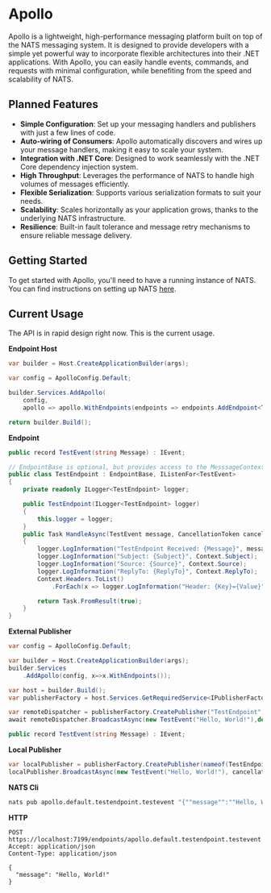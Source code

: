 # Apollo

Apollo is a lightweight, high-performance messaging platform built on top of the NATS messaging system. It is designed to provide developers with a simple yet powerful way to incorporate flexible architectures into their .NET applications. With Apollo, you can easily handle events, commands, and requests with minimal configuration, while benefiting from the speed and scalability of NATS.

## Planned Features

- **Simple Configuration**: Set up your messaging handlers and publishers with just a few lines of code.
- **Auto-wiring of Consumers**: Apollo automatically discovers and wires up your message handlers, making it easy to scale your system.
- **Integration with .NET Core**: Designed to work seamlessly with the .NET Core dependency injection system.
- **High Throughput**: Leverages the performance of NATS to handle high volumes of messages efficiently.
- **Flexible Serialization**: Supports various serialization formats to suit your needs.
- **Scalability**: Scales horizontally as your application grows, thanks to the underlying NATS infrastructure.
- **Resilience**: Built-in fault tolerance and message retry mechanisms to ensure reliable message delivery.

## Getting Started

To get started with Apollo, you'll need to have a running instance of NATS. You can find instructions on setting up NATS [here](https://docs.nats.io/running-a-nats-service/introduction).

## Current Usage

The API is in rapid design right now. This is the current usage.

**Endpoint Host**
```cs
var builder = Host.CreateApplicationBuilder(args);

var config = ApolloConfig.Default;

builder.Services.AddApollo(
    config,
    apollo => apollo.WithEndpoints(endpoints => endpoints.AddEndpoint<TestEndpoint>()));

return builder.Build();
```

**Endpoint**
```cs
public record TestEvent(string Message) : IEvent;

// EndpointBase is optional, but provides access to the MesssageContext
public class TestEndpoint : EndpointBase, IListenFor<TestEvent>
{
    private readonly ILogger<TestEndpoint> logger;

    public TestEndpoint(ILogger<TestEndpoint> logger)
    {
        this.logger = logger;
    }
    public Task HandleAsync(TestEvent message, CancellationToken cancellationToken = default)
    {
        logger.LogInformation("TestEndpoint Received: {Message}", message.Message);
        logger.LogInformation("Subject: {Subject}", Context.Subject);
        logger.LogInformation("Source: {Source}", Context.Source);
        logger.LogInformation("ReplyTo: {ReplyTo}", Context.ReplyTo);
        Context.Headers.ToList()
            .ForEach(x => logger.LogInformation("Header: {Key}={Value}", x.Key, x.Value));

        return Task.FromResult(true);
    }
}
```

**External Publisher**
```cs
var config = ApolloConfig.Default;

var builder = Host.CreateApplicationBuilder(args);
builder.Services
    .AddApollo(config, x=>x.WithEndpoints());

var host = builder.Build();
var publisherFactory = host.Services.GetRequiredService<IPublisherFactory>();

var remoteDispatcher = publisherFactory.CreatePublisher("TestEndpoint");
await remoteDispatcher.BroadcastAsync(new TestEvent("Hello, World!"),default);

public record TestEvent(string Message) : IEvent;
```

**Local Publisher**
```cs
var localPublisher = publisherFactory.CreatePublisher(nameof(TestEndpoint), PublisherType.Local);
localPublisher.BroadcastAsync(new TestEvent("Hello, World!"), cancellationToken);
```

**NATS Cli**
```bash
nats pub apollo.default.testendpoint.testevent "{""message"":""Hello, World!""}"
```

**HTTP**
```
POST https://localhost:7199/endpoints/apollo.default.testendpoint.testevent
Accept: application/json
Content-Type: application/json

{
  "message": "Hello, World!"
}
```